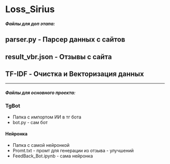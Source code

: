 # Loss_Sirius

##### Файлы для доп этапа:

## parser.py - Парсер данных с сайтов
## result_vbr.json - Отзывы с сайта
## TF-IDF - Очистка и Векторизация данных
---------------------------
##### Файлы для основного проекта:

### TgBot
- Папка с импортом ИИ в тг бота
- bot.py - сам бот

#### Нейронка
- Папка с самой нейронкой
- Promt.txt - промт для генерации из отзыва - улучшений
- FeedBack_Bot.ipynb - сама нейронка
